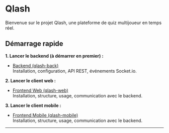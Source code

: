 # Qlash

Bienvenue sur le projet Qlash, une plateforme de quiz multijoueur en temps réel.

## Démarrage rapide

**1. Lancer le backend (à démarrer en premier) :**

- [Backend (qlash-back)](qlash-back/README.md)  
  Installation, configuration, API REST, événements Socket.io.

**2. Lancer le client web :**

- [Frontend Web (qlash-web)](qlash-web/README.md)  
  Installation, structure, usage, communication avec le backend.

**3. Lancer le client mobile :**

- [Frontend Mobile (qlash-mobile)](qlash-mobile/README.md)  
  Installation, structure, usage, communication avec le backend.

---